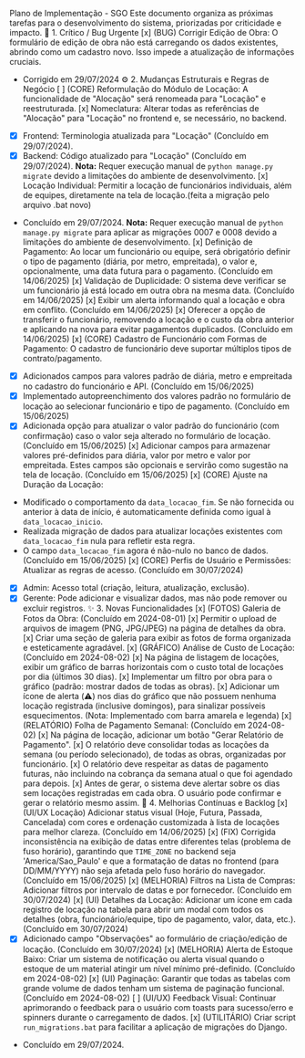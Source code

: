 Plano de Implementação - SGO
Este documento organiza as próximas tarefas para o desenvolvimento do sistema, priorizadas por criticidade e impacto.
🎯 1. Crítico / Bug Urgente
[x] (BUG) Corrigir Edição de Obra: O formulário de edição de obra não está carregando os dados existentes, abrindo como um cadastro novo. Isso impede a atualização de informações cruciais.
  - Corrigido em 29/07/2024
⚙️ 2. Mudanças Estruturais e Regras de Negócio
[ ] (CORE) Reformulação do Módulo de Locação: A funcionalidade de "Alocação" será renomeada para "Locação" e reestruturada.
[x] Nomeclatura: Alterar todas as referências de "Alocação" para "Locação" no frontend e, se necessário, no backend.
  - [x] Frontend: Terminologia atualizada para "Locação" (Concluído em 29/07/2024).
  - [x] Backend: Código atualizado para "Locação" (Concluído em 29/07/2024). **Nota:** Requer execução manual de `python manage.py migrate` devido a limitações do ambiente de desenvolvimento.
[x] Locação Individual: Permitir a locação de funcionários individuais, além de equipes, diretamente na tela de locação.(feita a migração pelo arquivo .bat novo)
  - Concluído em 29/07/2024. **Nota:** Requer execução manual de `python manage.py migrate` para aplicar as migrações 0007 e 0008 devido a limitações do ambiente de desenvolvimento.
[x] Definição de Pagamento: Ao locar um funcionário ou equipe, será obrigatório definir o tipo de pagamento (diária, por metro, empreitada), o valor e, opcionalmente, uma data futura para o pagamento. (Concluído em 14/06/2025)
[x] Validação de Duplicidade: O sistema deve verificar se um funcionário já está locado em outra obra na mesma data. (Concluído em 14/06/2025)
[x] Exibir um alerta informando qual a locação e obra em conflito. (Concluído em 14/06/2025)
[x] Oferecer a opção de transferir o funcionário, removendo a locação e o custo da obra anterior e aplicando na nova para evitar pagamentos duplicados. (Concluído em 14/06/2025)
[x] (CORE) Cadastro de Funcionário com Formas de Pagamento: O cadastro de funcionário deve suportar múltiplos tipos de contrato/pagamento.
  - [x] Adicionados campos para valores padrão de diária, metro e empreitada no cadastro do funcionário e API. (Concluído em 15/06/2025)
  - [x] Implementado autopreenchimento dos valores padrão no formulário de locação ao selecionar funcionário e tipo de pagamento. (Concluído em 15/06/2025)
  - [x] Adicionada opção para atualizar o valor padrão do funcionário (com confirmação) caso o valor seja alterado no formulário de locação. (Concluído em 15/06/2025)
[x] Adicionar campos para armazenar valores pré-definidos para diária, valor por metro e valor por empreitada. Estes campos são opcionais e servirão como sugestão na tela de locação. (Concluído em 15/06/2025)
[x] (CORE) Ajuste na Duração da Locação:
  - Modificado o comportamento da `data_locacao_fim`. Se não fornecida ou anterior à data de início, é automaticamente definida como igual à `data_locacao_inicio`.
  - Realizada migração de dados para atualizar locações existentes com `data_locacao_fim` nula para refletir esta regra.
  - O campo `data_locacao_fim` agora é não-nulo no banco de dados. (Concluído em 15/06/2025)
[x] (CORE) Perfis de Usuário e Permissões: Atualizar as regras de acesso. (Concluído em 30/07/2024)
  - [x] Admin: Acesso total (criação, leitura, atualização, exclusão).
  - [x] Gerente: Pode adicionar e visualizar dados, mas não pode remover ou excluir registros.
✨ 3. Novas Funcionalidades
[x] (FOTOS) Galeria de Fotos da Obra: (Concluído em 2024-08-01)
[x] Permitir o upload de arquivos de imagem (PNG, JPG/JPEG) na página de detalhes da obra.
[x] Criar uma seção de galeria para exibir as fotos de forma organizada e esteticamente agradável.
[x] (GRÁFICO) Análise de Custo de Locação: (Concluído em 2024-08-02)
[x] Na página de listagem de locações, exibir um gráfico de barras horizontais com o custo total de locações por dia (últimos 30 dias).
[x] Implementar um filtro por obra para o gráfico (padrão: mostrar dados de todas as obras).
[x] Adicionar um ícone de alerta (⚠️) nos dias do gráfico que não possuem nenhuma locação registrada (inclusive domingos), para sinalizar possíveis esquecimentos. (Nota: Implementado com barra amarela e legenda)
[x] (RELATÓRIO) Folha de Pagamento Semanal: (Concluído em 2024-08-02)
[x] Na página de locação, adicionar um botão "Gerar Relatório de Pagamento".
[x] O relatório deve consolidar todas as locações da semana (ou período selecionado), de todas as obras, organizadas por funcionário.
[x] O relatório deve respeitar as datas de pagamento futuras, não incluindo na cobrança da semana atual o que foi agendado para depois.
[x] Antes de gerar, o sistema deve alertar sobre os dias sem locações registradas em cada obra. O usuário pode confirmar e gerar o relatório mesmo assim.
🚀 4. Melhorias Contínuas e Backlog
[x] (UI/UX Locação) Adicionar status visual (Hoje, Futura, Passada, Cancelada) com cores e ordenação customizada à lista de locações para melhor clareza. (Concluído em 14/06/2025)
[x] (FIX) Corrigida inconsistência na exibição de datas entre diferentes telas (problema de fuso horário), garantindo que `TIME_ZONE` no backend seja 'America/Sao_Paulo' e que a formatação de datas no frontend (para DD/MM/YYYY) não seja afetada pelo fuso horário do navegador. (Concluído em 15/06/2025)
[x] (MELHORIA) Filtros na Lista de Compras: Adicionar filtros por intervalo de datas e por fornecedor. (Concluído em 30/07/2024)
[x] (UI) Detalhes da Locação: Adicionar um ícone em cada registro de locação na tabela para abrir um modal com todos os detalhes (obra, funcionário/equipe, tipo de pagamento, valor, data, etc.). (Concluído em 30/07/2024)
  - [x] Adicionado campo "Observações" ao formulário de criação/edição de locação. (Concluído em 30/07/2024)
[x] (MELHORIA) Alerta de Estoque Baixo: Criar um sistema de notificação ou alerta visual quando o estoque de um material atingir um nível mínimo pré-definido. (Concluído em 2024-08-02)
[x] (UI) Paginação: Garantir que todas as tabelas com grande volume de dados tenham um sistema de paginação funcional. (Concluído em 2024-08-02)
[ ] (UI/UX) Feedback Visual: Continuar aprimorando o feedback para o usuário com toasts para sucesso/erro e spinners durante o carregamento de dados.
[x] (UTILITÁRIO) Criar script `run_migrations.bat` para facilitar a aplicação de migrações do Django.
  - Concluído em 29/07/2024.

